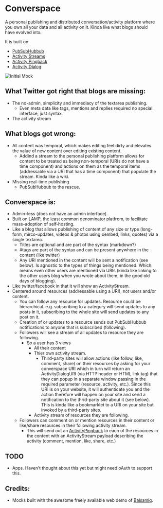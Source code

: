 Converspace
===========

A personal publishing and distributed conversation/activity platform where you own all your data and all activity on it. Kinda like what blogs should have evolved into.

It is built on:
* [PubSubHubbub](https://code.google.com/p/pubsubhubbub/)
* [Activity Streams](http://activitystrea.ms/)
* [Activity Pingback](https://github.com/sandeepshetty/converspace/blob/master/ActivityPingback.md)
* [Activity Dialog](https://github.com/sandeepshetty/converspace/blob/master/ActivityDialog.md)


![Initial Mock](https://raw.github.com/sandeepshetty/converspace/master/mocks/converspace.png)


What Twitter got right that blogs are missing:
----------------------------------------------
* The no-admin, simplicity and immediacy of the textarea publishing.
  * Even meta data like tags, mentions and replies required no special interface, just syntax.
* The activity stream


What blogs got wrong:
---------------------
* All content was temporal, which makes editing feel dirty and elevates the value of new content over editing existing content.
  * Addind a stream to the personal publishing platform allows for content to be treated as being non-temporal (URIs do not have a time component) and actions on them as the temporal items (addressable via a URI that has a time component) that populate the stream. Kinda like a wiki.
* Missing real-time publishing
  * PubSubHubbub to the rescue.


Converspace is:
---------------
* Admin-less (does not have an admin interface).
* Built on LAMP, the least common denominator platfrom, to facilitate mass-adoption of self-hosting.
* Like a blog that allows publishing of content of any size or type (long-form, mirco-updates, videos & photos using oembed, links, quotes) via a single textarea.
  * Titles are optional and are part of the syntax (markdown?)
  * #tags are part of the syntax and can be present anywhere in the content (like twitter)
  * Any URI mentioned in the content will be sent a notification (see below). Is agnostic to the types of things being mentioned. Which means even other users are mentioned via URIs (kinda like linking to the other users blog when you wrote about them, in the good old days of blogging).
* Like twitter/facebook in that it will show an ActivityStream.
* Centered around resources (addressable using a URI), not users and/or content. 
  * You can follow any resource for updates. Resource could be hierarchical. e.g. subscribing to a category will send updates to any posts in it, subscribing to the whole site will send updates to any post on it. 
  * Creation of or updates to a resource sends out PubSubHubbub notifications to anyone that is subscribed (following).
  * Followers will see a stream of all updates to resource they are following.
    * So a user has 3 views
      * All their content
      * Thier own activity stream.
        * Third-party sites will allow actions (like follow, like, comment, share) on their resources by asking for your converspace URI which in turn will return an ActivityDialogURI (via HTTP header or HTML link tag) that they can popup in a separate window passing in the required parameter (resource, activity, etc.). Since this URI is on your website, it will authenticate you and the action therefore will happen on your site and send a notification to the thrid-party site about it (see below). This is kinda like a bookmarklet to a URI on your site but invoked by a third-party sites.
      * Activity stream of resources they are following.
  * Followers can comment on or mention resources in their content or like/share resources in their following activity stream.
    * This will send out an [ActivityPingback](https://github.com/sandeepshetty/converspace/blob/master/ActivityPingback.md) to each of the resources in the content with an ActivityStream payload describing the activity (comment, mention, like, share, etc.)

TODO
----
* Apps. Haven't thought about this yet but might need oAuth to support this.


Credits:
--------
* Mocks built with the awesome freely available web demo of [Balsamiq](http://www.balsamiq.com/).

